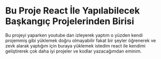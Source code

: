 # Bu Proje React İle Yapılabilecek Başkangıç Projelerinden Birisi
Bu projeyi yaparken youtube dan izleyerek yaptım o yüzden kendi projemmiş gibi yüklemek doğru olmayabilir fakat bir şeyler öğrenerek ve zevk alarak yaptığım için buraya yüklemek istedim react ile kendimi geliştirerek çok daha iyi projeler ve kodlar yazacağımdan eminim.